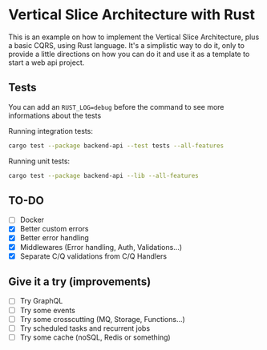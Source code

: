 # Vertical Slice Architecture with Rust

This is an example on how to implement the Vertical Slice Architecture,
plus a basic CQRS, using Rust language. It's a simplistic way to do it, only
to provide a little directions on how you can do it and use it as a template to start a web api project.

## Tests

You can add an `RUST_LOG=debug` before the command to see more informations about the tests

Running integration tests:

```bash
cargo test --package backend-api --test tests --all-features
```

Running unit tests:

```bash
cargo test --package backend-api --lib --all-features
```

## TO-DO

- [ ] Docker
- [x] Better custom errors
- [x] Better error handling
- [x] Middlewares (Error handling, Auth, Validations...)
- [x] Separate C/Q validations from C/Q Handlers

## Give it a try (improvements)

- [ ] Try GraphQL
- [ ] Try some events
- [ ] Try some crosscutting (MQ, Storage, Functions...)
- [ ] Try scheduled tasks and recurrent jobs
- [ ] Try some cache (noSQL, Redis or something)
